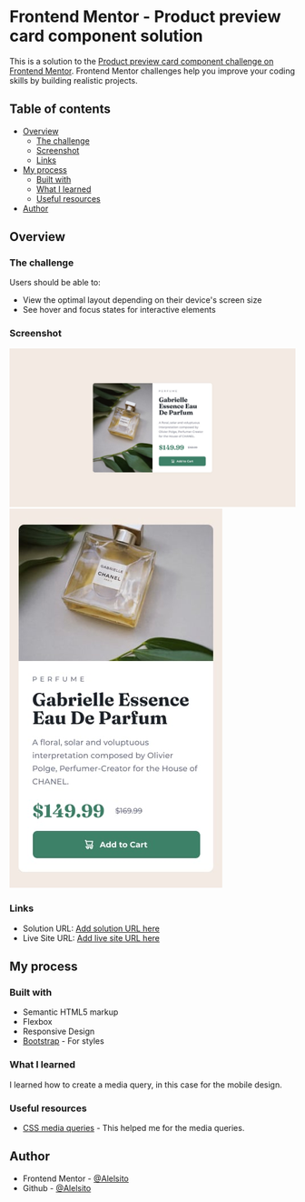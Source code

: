 # Frontend Mentor - Product preview card component solution

This is a solution to the [Product preview card component challenge on Frontend Mentor](https://www.frontendmentor.io/challenges/product-preview-card-component-GO7UmttRfa). Frontend Mentor challenges help you improve your coding skills by building realistic projects. 

## Table of contents

- [Overview](#overview)
  - [The challenge](#the-challenge)
  - [Screenshot](#screenshot)
  - [Links](#links)
- [My process](#my-process)
  - [Built with](#built-with)
  - [What I learned](#what-i-learned)
  - [Useful resources](#useful-resources)
- [Author](#author)

## Overview

### The challenge

Users should be able to:

- View the optimal layout depending on their device's screen size
- See hover and focus states for interactive elements

### Screenshot

![Deskop Design](./design/desktop-design.jpg)
![Mobile Design](./design/mobile-design.jpg)

### Links

- Solution URL: [Add solution URL here](https://www.frontendmentor.io/solutions/product-preview-card-built-with-css-flexbox-and-bootstrap-styles-XZTv9EmoIs)
- Live Site URL: [Add live site URL here](https://630556f925de2f0071fa3738--product-preview-card-component-alel.netlify.app/)

## My process

### Built with

- Semantic HTML5 markup
- Flexbox
- Responsive Design
- [Bootstrap](https://getbootstrap.com/) - For styles

### What I learned

I learned how to create a media query, in this case for the mobile design.

### Useful resources

- [CSS media queries](https://developer.mozilla.org/es/docs/Web/CSS/Media_Queries/Using_media_queries) - This helped me for the media queries.

## Author

- Frontend Mentor - [@Alelsito](https://www.frontendmentor.io/profile/Alelsito)
- Github - [@Alelsito](https://github.com/Alelsito)
